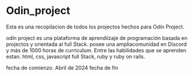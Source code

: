 # Odin_project

Esta es una recopilacion de todos los projectos hechos para Odín Project.

odín project es una plataforma de aprendiizaje de programación basada en projectos y orientada al full Stack. posee una ampliacomunidad en Discord y más de 1000 horas de curriculum.
Entre las habilidades que se aprenden estan. html, css, javascript full Stack, ruby y ruby on rails.

fecha de comienzo. Abril de 2024
fecha de fin 
